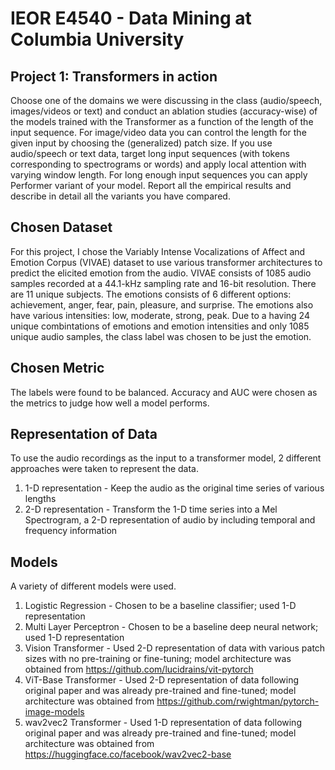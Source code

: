 # IEOR E4540 - Data Mining at Columbia University 

## Project 1: Transformers in action
Choose one of the domains we were discussing in the class (audio/speech, images/videos or text) and
conduct an ablation studies (accuracy-wise) of the models trained with the Transformer as a function
of the length of the input sequence. For image/video data you can control the length for the given
input by choosing the (generalized) patch size. If you use audio/speech or text data, target long
input sequences (with tokens corresponding to spectrograms or words) and apply local attention with
varying window length. For long enough input sequences you can apply Performer variant of your
model. Report all the empirical results and describe in detail all the variants you have compared.

## Chosen Dataset
For this project, I chose the Variably Intense Vocalizations of Affect and Emotion Corpus (VIVAE) dataset 
to use various transformer architectures to predict the elicited emotion from the audio. VIVAE consists
of 1085 audio samples recorded at a 44.1-kHz sampling rate and 16-bit resolution. There are 11 unique subjects.
The emotions consists of 6 different options: achievement, anger, fear, pain, pleasure, and surprise.
The emotions also have various intensities: low, moderate, strong, peak.
Due to a having 24 unique combintations of emotions and emotion intensities and only 1085 unique audio samples, the class label was chosen to be 
just the emotion.

## Chosen Metric 
The labels were found to be balanced. Accuracy and AUC were chosen as the metrics to judge how well a model performs.

## Representation of Data
To use the audio recordings as the input to a transformer model, 2 different approaches were taken to represent the data.

1. 1-D representation - Keep the audio as the original time series of various lengths
2. 2-D representation - Transform the 1-D time series into a Mel Spectrogram, a 2-D representation of audio by including temporal and frequency information

## Models
A variety of different models were used.
1. Logistic Regression - Chosen to be a baseline classifier; used 1-D representation 
2. Multi Layer Perceptron - Chosen to be a baseline deep neural network; used 1-D representation
3. Vision Transformer - Used 2-D representation of data with various patch sizes with no pre-training or fine-tuning; model architecture was obtained from https://github.com/lucidrains/vit-pytorch
4. ViT-Base Transformer - Used 2-D representation of data following original paper and was already pre-trained and fine-tuned; model architecture was obtained from https://github.com/rwightman/pytorch-image-models
5. wav2vec2 Transformer - Used 1-D representation of data following original paper and was already pre-trained and fine-tuned; model architecture was obtained from https://huggingface.co/facebook/wav2vec2-base
